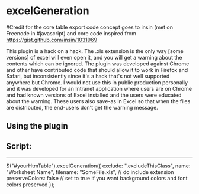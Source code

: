 # excelGeneration
#Credit for the core table export code concept goes to insin (met on Freenode in #javascript) and core code inspired from https://gist.github.com/insin/1031969



This plugin is a hack on a hack. The .xls extension is the only way [some versions] of excel will even open it, and you will get a warning about the contents which can be ignored. The plugin was developed against Chrome and other have contributed code that should allow it to work in Firefox and Safari, but inconsistently since it's a hack that's not well supported anywhere but Chrome. I would not use this in public production personally and it was developed for an Intranet application where users are on Chrome and had known versions of Excel installed and the users were educated about the warning. These users also save-as in Excel so that when the files are distributed, the end-users don't get the warning message.

Using the plugin
-------------------
Script:
-------

<script src="https://github.com/rnkNandhu/excelGeneration.js"></script>

------------------------------


$("#yourHtmTable").excelGeneration({
    exclude: ".excludeThisClass",
    name: "Worksheet Name",
    filename: "SomeFile.xls", // do include extension
    preserveColors: false // set to true if you want background colors and font colors preserved
});
